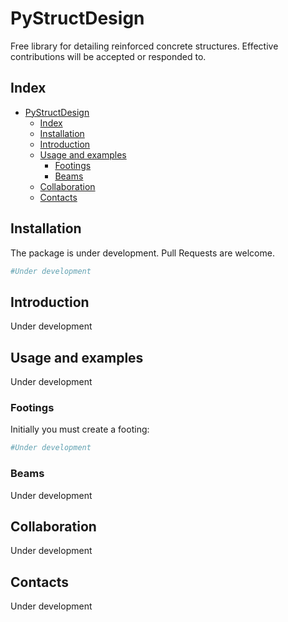 # PyStructDesign

Free library for detailing reinforced concrete structures. Effective contributions will be accepted or responded to.

## Index


- [PyStructDesign](#pystructdesign)
  - [Index](#index)
  - [Installation](#installation)
  - [Introduction](#introduction)
  - [Usage and examples](#usage-and-examples)
    - [Footings](#footings)
    - [Beams](#beams)
  - [Collaboration](#collaboration)
  - [Contacts](#contacts)

## Installation

The package is under development. Pull Requests are welcome.

```bash
#Under development
```

## Introduction

Under development

## Usage and examples

Under development

### Footings

Initially you must create a footing:

```bash
#Under development
```

### Beams

Under development

## Collaboration

Under development

## Contacts

Under development